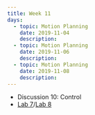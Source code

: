 ```yaml
---
title: Week 11
days:
  - topic: Motion Planning
    date: 2019-11-04
    description: 
  - topic: Motion Planning
    date: 2019-11-06
    description: 
  - topic: Motion Planning
    date: 2019-11-08
    description: 
---
```


- Discussion 10: Control
- [Lab 7](../assets/labs/partialLab7.zip)/[Lab 8](../assets/labs/lab8.zip)
